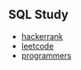 ## SQL Study

- [hackerrank](https://github.com/sparky1543/sql-study/tree/main/hackerrank)
- [leetcode](https://github.com/sparky1543/sql-study/tree/main/leetcode)
- [programmers](https://github.com/sparky1543/sql-study/tree/main/programmers)
